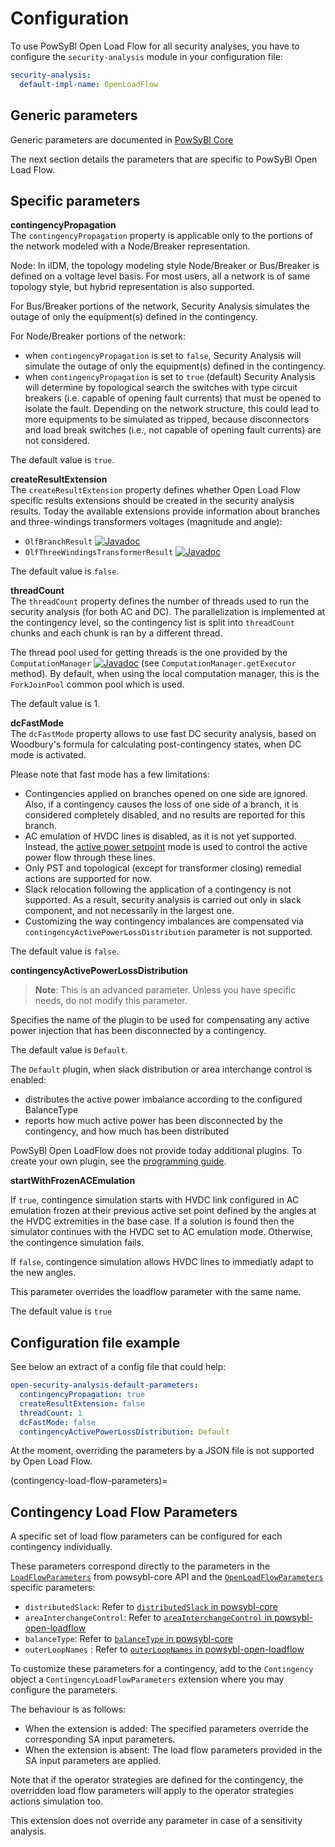 # Configuration

To use PowSyBl Open Load Flow for all security analyses, you have to configure the `security-analysis` module in your configuration file:
```yaml
security-analysis:
  default-impl-name: OpenLoadFlow
```

## Generic parameters

Generic parameters are documented in [PowSyBl Core](inv:powsyblcore:*:*#simulation/security/configuration)

The next section details the parameters that are specific to PowSyBl Open Load Flow.

## Specific parameters

**contingencyPropagation**  
The `contingencyPropagation` property is applicable only to the portions of the network modeled with a Node/Breaker representation.

Node: In iIDM, the topology modeling style Node/Breaker or Bus/Breaker is defined on a voltage level basis.
For most users, all a network is of same topology style, but hybrid representation is also supported.

For Bus/Breaker portions of the network, Security Analysis simulates the outage of only the equipment(s) defined in the contingency.

For Node/Breaker portions of the network:
- when `contingencyPropagation` is set to `false`, Security Analysis will simulate the outage of only the equipment(s) defined in the contingency.
- when `contingencyPropagation` is set to `true` (default) Security Analysis will determine by topological search the switches with type circuit breakers
(i.e. capable of opening fault currents) that must be opened to isolate the fault. Depending on the network structure,
this could lead to more equipments to be simulated as tripped, because disconnectors and load break switches
(i.e., not capable of opening fault currents) are not considered.

The default value is `true`.

**createResultExtension**  
The `createResultExtension` property defines whether Open Load Flow specific results extensions should be created
in the security analysis results. Today the available extensions provide information about branches and three-windings
transformers voltages (magnitude and angle):
- `OlfBranchResult` [![Javadoc](https://img.shields.io/badge/-javadoc-blue.svg)](https://javadoc.io/doc/com.powsybl/powsybl-open-loadflow/latest/com/powsybl/openloadflow/network/impl/OlfBranchResult.html)
- `OlfThreeWindingsTransformerResult` [![Javadoc](https://img.shields.io/badge/-javadoc-blue.svg)](https://javadoc.io/doc/com.powsybl/powsybl-open-loadflow/latest/com/powsybl/openloadflow/network/impl/OlfThreeWindingsTransformerResult.html)

The default value is `false`.

**threadCount**  
The `threadCount` property defines the number of threads used to run the security analysis (for both AC and DC). 
The parallelization is implemented at the contingency level, so the contingency list is split into `threadCount` chunks
and each chunk is ran by a different thread. 

The thread pool used for getting threads is the one provided by the `ComputationManager` [![Javadoc](https://img.shields.io/badge/-javadoc-blue.svg)](https://javadoc.io/doc/com.powsybl/powsybl-core/latest/com/powsybl/computation/ComputationManager.html) 
(see `ComputationManager.getExecutor` method). By default, when using the local computation manager, this is the `ForkJoinPool` common pool which is used.

The default value is 1.

**dcFastMode**  
The `dcFastMode` property allows to use fast DC security analysis, based on Woodbury's formula for calculating post-contingency states, 
when DC mode is activated.

Please note that fast mode has a few limitations:
- Contingencies applied on branches opened on one side are ignored. Also, if a contingency causes the loss of one side of a branch, 
it is considered completely disabled, and no results are reported for this branch.
- AC emulation of HVDC lines is disabled, as it is not yet supported.
Instead, the [active power setpoint](../loadflow/loadflow.md#computing-hvdc-power-flow) mode is used to control the active power flow through these lines. 
- Only PST and topological (except for transformer closing) remedial actions are supported for now.
- Slack relocation following the application of a contingency is not supported.
As a result, security analysis is carried out only in slack component, and not necessarily in the largest one.
- Customizing the way contingency imbalances are compensated via `contingencyActivePowerLossDistribution` parameter is not supported.

The default value is `false`.

**contingencyActivePowerLossDistribution**

> **Note**: This is an advanced parameter.
> Unless you have specific needs, do not modify this parameter.

Specifies the name of the plugin to be used for compensating any active power injection that has been disconnected by a contingency.

The default value is `Default`.

The `Default` plugin, when slack distribution or area interchange control is enabled:
- distributes the active power imbalance according to the configured BalanceType
- reports how much active power has been disconnected by the contingency, and how much has been distributed

PowSyBl Open LoadFlow does not provide today additional plugins. To create your own plugin,
see the [programming guide](../advanced_programming/contingency_active_power_loss.md).

**startWithFrozenACEmulation**

If `true`, contingence simulation starts with HVDC link configured in AC emulation frozen at their previous active set point 
defined by the angles at the HVDC extremities in the base case. If a solution is found then the simulator
continues with the HVDC set to AC emulation mode. Otherwise, the contingence simulation fails.

If `false`, contingence simulation allows HVDC lines to immediatly adapt to the new angles.

This parameter overrides the loadflow parameter with the same name.

The default value is `true`

## Configuration file example
See below an extract of a config file that could help:

```yaml
open-security-analysis-default-parameters:
  contingencyPropagation: true
  createResultExtension: false
  threadCount: 1
  dcFastMode: false
  contingencyActivePowerLossDistribution: Default
```

At the moment, overriding the parameters by a JSON file is not supported by Open Load Flow.

(contingency-load-flow-parameters)=

## Contingency Load Flow Parameters

A specific set of load flow parameters can be configured for each contingency individually.

These parameters correspond directly to the parameters in the [`LoadFlowParameters`](inv:powsyblcore:*:*#simulation/loadflow/configuration) from powsybl-core API and
the [`OpenLoadFlowParameters`](../loadflow/parameters.md#specific-parameters) specific parameters:
- `distributedSlack`: Refer to [`distributedSlack` in powsybl-core](inv:powsyblcore:*:*#simulation/loadflow/configuration)
- `areaInterchangeControl`: Refer to [`areaInterchangeControl` in powsybl-open-loadflow](../loadflow/parameters.md#specific-parameters)
- `balanceType`: Refer to [`balanceType` in powsybl-core](inv:powsyblcore:*:*#simulation/loadflow/configuration)
- `outerLoopNames` : Refer to [`outerLoopNames` in powsybl-open-loadflow](../loadflow/parameters.md#specific-parameters)

To customize these parameters for a contingency, add to the `Contingency` object a `ContingencyLoadFlowParameters` extension where you may configure the parameters.

The behaviour is as follows:
- When the extension is added: The specified parameters override the corresponding SA input parameters.
- When the extension is absent: The load flow parameters provided in the SA input parameters are applied.

Note that if the operator strategies are defined for the contingency, the overridden load flow parameters will apply to
the operator strategies actions simulation too.

This extension does not override any parameter in case of a sensitivity analysis.
